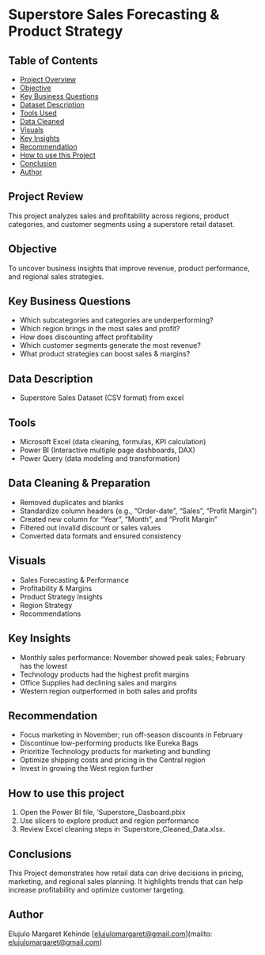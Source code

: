 # Superstore Sales Forecasting & Product Strategy

## Table of Contents

- [Project Overview](#project-overview)
- [Objective](#objective)
- [Key Business Questions](#key-business-questions)
- [Dataset Description](#dataset-description)
- [Tools Used](#tools-used)
- [Data Cleaned](#data-cleaned)
- [Visuals](#visuals)
- [Key Insights](#key-insights)
- [Recommendation](#recommendation)
- [How to use this Project](#how-to-use-this-project)
- [Conclusion](#conclusion)
- [Author](#author)

## Project Review
This project analyzes sales and profitability across regions, product categories, and customer segments using a superstore retail dataset.

## Objective
To uncover business insights that improve revenue, product performance, and regional sales strategies.

## Key Business Questions
-	Which subcategories and categories are underperforming?
-	Which region brings in the most sales and profit?
-	How does discounting affect profitability
-	Which customer segments generate the most revenue?
-	What product strategies can boost sales & margins?

## Data Description
-	Superstore Sales Dataset (CSV format) from excel

## Tools
-	Microsoft Excel (data cleaning, formulas, KPI calculation)
-	Power BI (Interactive multiple page dashboards, DAX)
-	Power Query (data modeling and transformation)

## Data Cleaning & Preparation
-	Removed duplicates and blanks
-	Standardize column headers (e.g., “Order-date”, “Sales”, “Profit Margin”)
-	Created new column for “Year”, “Month”, and “Profit Margin”
-	Filtered out invalid discount or sales values
-	Converted data formats and ensured consistency

## Visuals
-	Sales Forecasting & Performance
-	Profitability & Margins
-	Product Strategy Insights
-	Region Strategy
- Recommendations

## Key Insights
-	Monthly sales performance: November showed peak sales; February has the lowest
-	Technology products had the highest profit margins
-	Office Supplies had declining sales and margins
-	Western region outperformed in both sales and profits

## Recommendation
-	Focus marketing in November; run off-season discounts in February
-	Discontinue low-performing products like Eureka Bags
-	Prioritize Technology products for marketing and bundling
-	Optimize shipping costs and pricing in the Central region
-	Invest in growing the West region further

## How to use this project
1.	Open the Power BI file, ‘Superstore_Dasboard.pbix
2.	Use slicers to explore product and region performance
3.	Review Excel cleaning steps in ‘Superstore_Cleaned_Data.xlsx.

## Conclusions 
This Project demonstrates how retail data can drive decisions in pricing, marketing, and regional sales planning. It highlights trends that can help increase profitability and optimize customer targeting.

## Author
Elujulo Margaret Kehinde
[elujulomargaret@gmail.com](mailto: elujulomargaret@gmail.com)



